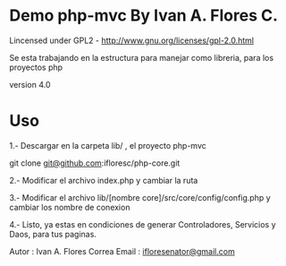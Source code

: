 Demo php-mvc By Ivan A. Flores C.
========

Lincensed under GPL2 - http://www.gnu.org/licenses/gpl-2.0.html


Se esta trabajando en la estructura para manejar como libreria, para los proyectos php

version 4.0

# Uso

1.- Descargar en la carpeta lib/ , el proyecto php-mvc

git clone git@github.com:ifloresc/php-core.git

2.- Modificar el archivo index.php y cambiar la ruta

3.- Modificar el archivo lib/[nombre core]/src/core/config/config.php y cambiar los nombre de conexion

4.- Listo, ya estas en condiciones de generar Controladores, Servicios y Daos, para tus paginas.


Autor : Ivan A. Flores Correa
Email : ifloresenator@gmail.com
